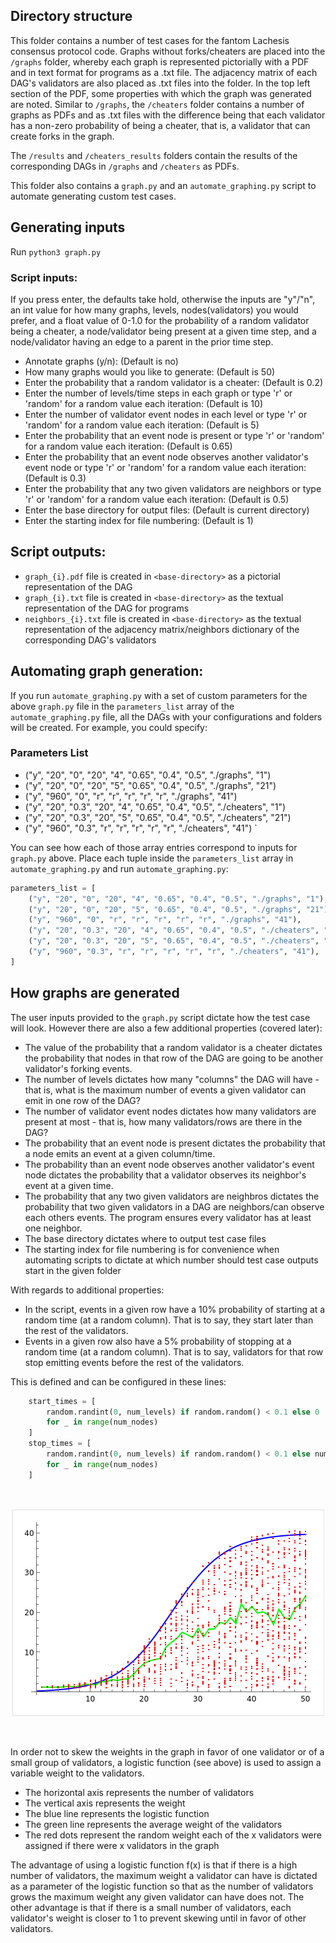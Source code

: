 ## Directory structure

This folder contains a number of test cases for the fantom Lachesis consensus protocol code. Graphs without forks/cheaters are placed into the `/graphs` folder, whereby each graph is represented pictorially with a PDF and in text format for programs as a .txt file. The adjacency matrix of each DAG's validators are also placed as .txt files into the folder. In the top left section of the PDF, some properties with which the graph was generated are noted. Similar to `/graphs`, the `/cheaters` folder contains a number of graphs as PDFs and as .txt files with the difference being that each validator has a non-zero probability of being a cheater, that is, a validator that can create forks in the graph. <br>

The `/results` and `/cheaters_results` folders contain the results of the corresponding DAGs in `/graphs` and `/cheaters` as PDFs. <br>

This folder also contains a `graph.py` and an `automate_graphing.py` script to automate generating custom test cases.


## Generating inputs

Run `python3 graph.py`

### Script inputs:


If you press enter, the defaults take hold, otherwise the inputs are "y"/"n", an int value for how many graphs, 
levels, nodes(validators) you would prefer, and a float value of 0-1.0 for the probability of a random validator 
being a cheater, a node/validator being present at a given time step, and a node/validator having an edge to a
parent in the prior time step.

-  Annotate graphs (y/n): (Default is no) 
-  How many graphs would you like to generate: (Default is 50) 
-  Enter the probability that a random validator is a cheater: (Default is 0.2) 
-  Enter the number of levels/time steps in each graph or type 'r' or 'random' for a random value each iteration: (Default is 10) 
-  Enter the number of validator event nodes in each level or type 'r' or 'random' for a random value each iteration: (Default is 5) 
-  Enter the probability that an event node is present or type 'r' or 'random' for a random value each iteration: (Default is 0.65) 
-  Enter the probability that an event node observes another validator's event node or type 'r' or 'random' for a random value each iteration: (Default is 0.3) 
-  Enter the probability that any two given validators are neighbors or type 'r' or 'random' for a random value each iteration: (Default is 0.5) 
-  Enter the base directory for output files: (Default is current directory) 
-  Enter the starting index for file numbering: (Default is 1) 

## Script outputs:

-  `graph_{i}.pdf` file is created in `<base-directory>` as a pictorial representation of the DAG
-  `graph_{i}.txt` file is created in `<base-directory>` as the textual representation of the DAG for programs
-  `neighbors_{i}.txt` file is created in `<base-directory>` as the textual representation of the adjacency matrix/neighbors dictionary of the corresponding DAG's validators

## Automating graph generation:

If you run `automate_graphing.py` with a set of custom parameters for the above `graph.py` file in the `parameters_list` array of the `automate_graphing.py` file, all the DAGs with your configurations and folders will be created. For example, you could specify:

### Parameters List
- ("y", "20", "0", "20", "4", "0.65", "0.4", "0.5", "./graphs", "1")
- ("y", "20", "0", "20", "5", "0.65", "0.4", "0.5", "./graphs", "21")
- ("y", "960", "0", "r", "r", "r", "r", "r", "./graphs", "41")
- ("y", "20", "0.3", "20", "4", "0.65", "0.4", "0.5", "./cheaters", "1")
- ("y", "20", "0.3", "20", "5", "0.65", "0.4", "0.5", "./cheaters", "21")
- ("y", "960", "0.3", "r", "r", "r", "r", "r", "./cheaters", "41")
`

You can see how each of those array entries correspond to inputs for `graph.py` above. Place each tuple inside the `parameters_list` array in `automate_graphing.py` and run `automate_graphing.py`:

```python
parameters_list = [
    ("y", "20", "0", "20", "4", "0.65", "0.4", "0.5", "./graphs", "1"),
    ("y", "20", "0", "20", "5", "0.65", "0.4", "0.5", "./graphs", "21"),
    ("y", "960", "0", "r", "r", "r", "r", "r", "./graphs", "41"),
    ("y", "20", "0.3", "20", "4", "0.65", "0.4", "0.5", "./cheaters", "1"),
    ("y", "20", "0.3", "20", "5", "0.65", "0.4", "0.5", "./cheaters", "21"),
    ("y", "960", "0.3", "r", "r", "r", "r", "r", "./cheaters", "41"),
]
```

## How graphs are generated

The user inputs provided to the `graph.py` script dictate how the test case will look. However there are also a few additional properties (covered later):

-  The value of the probability that a random validator is a cheater dictates the probability that nodes in that row of the DAG are going to be another validator's forking events.
-  The number of levels dictates how many "columns" the DAG will have - that is, what is the maximum number of events a given validator can emit in one row of the DAG?
-  The number of validator event nodes dictates how many validators are present at most - that is, how many validators/rows are there in the DAG?
-  The probability that an event node is present dictates the probability that a node emits an event at a given column/time.
-  The probability than an event node observes another validator's event node dictates the probability that a validator observes its neighbor's event at a given time.  
-  The probability that any two given validators are neighbros dictates the probability that two given validators in a DAG are neighbors/can observe each others events. The program ensures every validator has at least one neighbor.
-  The base directory dictates where to output test case files
-  The starting index for file numbering is for convenience when automating scripts to dictate at which number should test case outputs start in the given folder

With regards to additional properties:

-  In the script, events in a given row have a 10% probability of starting at a random time (at a random column). That is to say, they start later than the rest of the validators.
-  Events in a given row also have a 5% probability of stopping at a random time (at a random column). That is to say, validators for that row stop emitting events before the rest of the validators.

This is defined and can be configured in these lines:

```python
    start_times = [
        random.randint(0, num_levels) if random.random() < 0.1 else 0
        for _ in range(num_nodes)
    ]
    stop_times = [
        random.randint(0, num_levels) if random.random() < 0.1 else num_levels - 1
        for _ in range(num_nodes)
    ]
```
<br>
<p align="center">
  <img src="./logistic.png" alt="Image alt text">
</p>
<br>

In order not to skew the weights in the graph in favor of one validator or of a small group of validators, a logistic function (see above) is used to assign a variable weight to the validators. 

- The horizontal axis represents the number of validators
- The vertical axis represents the weight
- The blue line represents the logistic function
- The green line represents the average weight of the validators
- The red dots represent the random weight each of the x validators were assigned if there were x validators in the graph

The advantage of using a logistic function f(x) is that if there is a high number of validators, the maximum weight a validator can have is dictated as a parameter of the logistic function so that as the number of validators grows the maximum weight any given validator can have does not. The other advantage is that if there is a small number of validators, each validator's weight is closer to 1 to prevent skewing until in favor of other validators. 